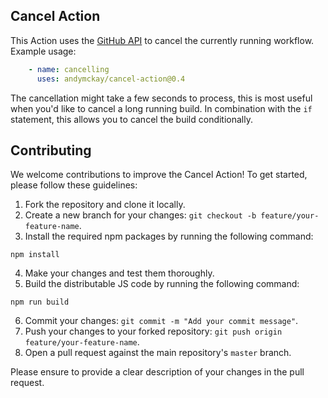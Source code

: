 ## Cancel Action
This Action uses the [GitHub API](https://developer.github.com/v3/actions/workflow_runs/#cancel-a-workflow-run) to cancel the currently running workflow. Example usage:

```yaml
    - name: cancelling
      uses: andymckay/cancel-action@0.4
```

The cancellation might take a few seconds to process, this is most useful when you'd like to cancel a long running build. In combination with the `if` statement, this allows you to cancel the build conditionally.

## Contributing

We welcome contributions to improve the Cancel Action! To get started, please follow these guidelines:

1. Fork the repository and clone it locally.
2. Create a new branch for your changes: `git checkout -b feature/your-feature-name`.
3. Install the required npm packages by running the following command:
  ```
  npm install
  ```
4. Make your changes and test them thoroughly.
5. Build the distributable JS code by running the following command:
  ```
  npm run build
  ```
6. Commit your changes: `git commit -m "Add your commit message"`.
7. Push your changes to your forked repository: `git push origin feature/your-feature-name`.
8. Open a pull request against the main repository's `master` branch.

Please ensure to provide a clear description of your changes in the pull request.
